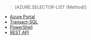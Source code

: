 > [AZURE.SELECTOR-LIST (Method)]
- [Azure Portal](sql-database-configure-firewall-settings.md)
- [Transact-SQL](sql-database-configure-firewall-settings-tsql.md)
- [PowerShell](sql-database-configure-firewall-settings-powershell.md)
- [REST API](sql-database-configure-firewall-settings-rest.md)


